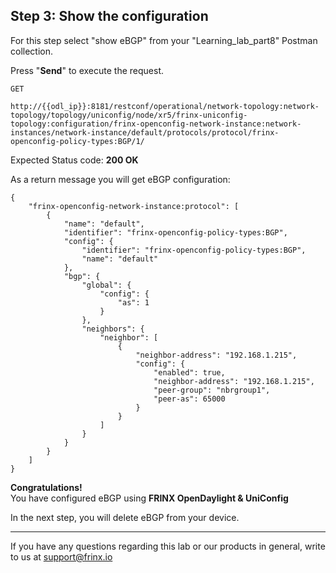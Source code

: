 ## Step 3: Show the configuration

For this step select "show eBGP" from your "Learning_lab_part8" Postman collection.

Press "**Send**" to execute the request.

```
GET

http://{{odl_ip}}:8181/restconf/operational/network-topology:network-topology/topology/uniconfig/node/xr5/frinx-uniconfig-topology:configuration/frinx-openconfig-network-instance:network-instances/network-instance/default/protocols/protocol/frinx-openconfig-policy-types:BGP/1/
```

Expected Status code: **200 OK**

As a return message you will get eBGP configuration:


```
{
    "frinx-openconfig-network-instance:protocol": [
        {
            "name": "default",
            "identifier": "frinx-openconfig-policy-types:BGP",
            "config": {
                "identifier": "frinx-openconfig-policy-types:BGP",
                "name": "default"
            },
            "bgp": {
                "global": {
                    "config": {
                        "as": 1
                    }
                },
                "neighbors": {
                    "neighbor": [
                        {
                            "neighbor-address": "192.168.1.215",
                            "config": {
                                "enabled": true,
                                "neighbor-address": "192.168.1.215",
                                "peer-group": "nbrgroup1",
                                "peer-as": 65000
                            }
                        }
                    ]
                }
            }
        }
    ]
}
```
**Congratulations!** <br>
You have configured eBGP using **FRINX OpenDaylight & UniConfig**

In the next step, you will delete eBGP from your device.

---
If you have any questions regarding this lab or our products in general, write to us at [support@frinx.io](mailto:support@frinx.io)
